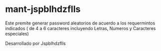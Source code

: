 # mant-jspblhdzflls

Este premite generar password aleatorios de acuerdo a los requermintos indicados ( de 4 a 6 caracteres incluyendo Letras, Numeros y Caracteres especiales)

Desarrollado por Jspblhdzflls
